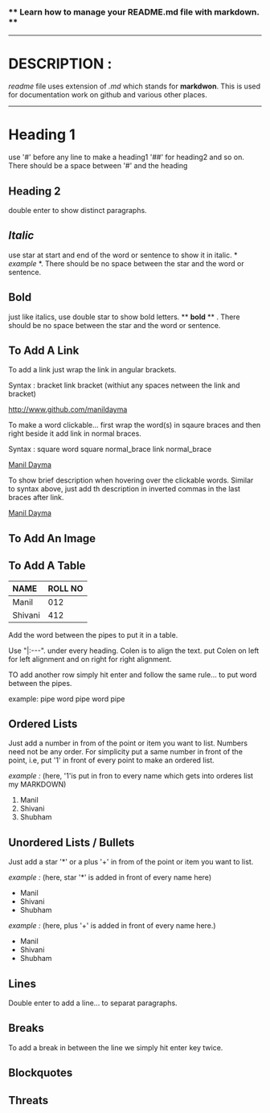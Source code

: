 ### ** **Learn how to manage your README.md file with markdown.** **
-----

# DESCRIPTION :

*readme* file uses extension of *.md* which stands for **markdwon**. This is used for documentation work on github and various other  places.

-----


# Heading 1 

use '#' before any line to make a heading1 '##' for heading2 and so on. There should be a space between '#' and the heading

## Heading 2

double enter to show distinct paragraphs. 

## *Italic*
use star at start and end of the word or sentence to show it in italic. * *example* *. There should be no space between the star and the word or sentence.

## **Bold**

just like italics, use double star to show bold letters.  ** **bold** ** . There should be no space between the star and the word or sentence.

## **To Add A Link**

To add a link just wrap the link in angular brackets.

Syntax :  bracket link bracket  (withiut any spaces netween the link and bracket)

<http://www.github.com/manildayma>

To make a word clickable... first wrap the word(s) in sqaure braces and
then right beside it add link in normal braces.

Syntax :  square word square normal_brace link normal_brace

[Manil Dayma](http://www.github.com/manildayma)

To show brief description when hovering over
the clickable words. Similar to syntax above,
just add th description in inverted commas in
the last braces after link.


[Manil Dayma](http://www.github.com/manildayma "This is my GitHub profile" )



## **To Add An Image**




## **To Add A Table**
|NAME|ROLL NO|
|:----|:----|
|Manil|012|
|Shivani|412|

Add the word between the pipes to put it in a table. 

Use "|:---". under every heading.
Colen is to align the text. put Colen on left 
for left alignment and on right for right
alignment. 

TO add another row simply hit enter and
follow the same rule... to put word between
the pipes.

example:  pipe word pipe word pipe


## Ordered Lists

Just add a number in from of the point or item you want to list. Numbers need not be any order. For simplicity put a same number in front of the point, i.e, put '1' in front of every point to make an ordered list.

*example :*  (here, '1'is put in fron to every name which gets into orderes list my MARKDOWN)  


1. Manil
1. Shivani
1. Shubham



## Unordered Lists / Bullets

Just add a star '*' or a plus '+' in from of the point or item you want to list.

*example :* (here, star '*' is added in front of every name here)

* Manil
* Shivani
* Shubham

*example :* (here, plus '+' is added in front of every name here.)

+ Manil
+ Shivani
+ Shubham



## **Lines**

Double enter to add a line... to separat paragraphs. 


## **Breaks**

To add a break in between the line we simply hit enter key twice. 


## **Blockquotes**




## **Threats**


